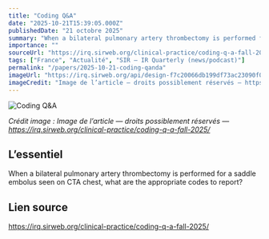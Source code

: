 ```yaml
---
title: "Coding Q&A"
date: "2025-10-21T15:39:05.000Z"
publishedDate: "21 octobre 2025"
summary: "When a bilateral pulmonary artery thrombectomy is performed for a saddle embolus seen on CTA chest, what are the appropriate codes to report?"
importance: ""
sourceUrl: "https://irq.sirweb.org/clinical-practice/coding-q-a-fall-2025/"
tags: ["France", "Actualité", "SIR — IR Quarterly (news/podcast)"]
permalink: "/papers/2025-10-21-coding-qanda"
imageUrl: "https://irq.sirweb.org/api/design-f7c20066db199df73ac23090f00f5d89/favicon.png"
imageCredit: "Image de l’article — droits possiblement réservés — https://irq.sirweb.org/clinical-practice/coding-q-a-fall-2025/"
---
```


![Coding Q&A](https://irq.sirweb.org/api/design-f7c20066db199df73ac23090f00f5d89/favicon.png)

*Crédit image : Image de l’article — droits possiblement réservés — https://irq.sirweb.org/clinical-practice/coding-q-a-fall-2025/*

## L’essentiel

When a bilateral pulmonary artery thrombectomy is performed for a saddle embolus seen on CTA chest, what are the appropriate codes to report?

## Lien source

https://irq.sirweb.org/clinical-practice/coding-q-a-fall-2025/
